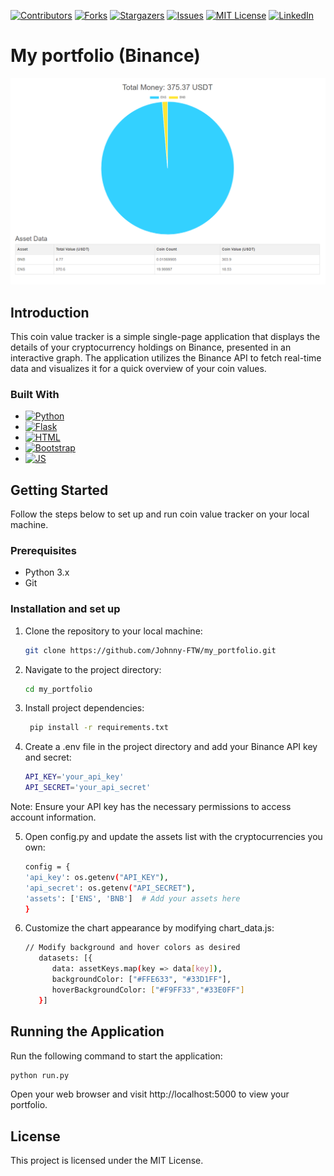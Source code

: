 [![Contributors][contributors-shield]][contributors-url]
[![Forks][forks-shield]][forks-url]
[![Stargazers][stars-shield]][stars-url]
[![Issues][issues-shield]][issues-url]
[![MIT License][license-shield]][license-url]
[![LinkedIn][linkedin-shield]][linkedin-url]


# My portfolio (Binance)
![image](https://github.com/Johnny-FTW/my_portfolio/blob/main/scr.png)
## Introduction
This coin value tracker is a simple single-page application that displays the details of your cryptocurrency holdings on Binance, presented in an interactive graph. The application utilizes the Binance API to fetch real-time data and visualizes it for a quick overview of your coin values.
### Built With
* [![Python][Python.org]][Python-url]
* [![Flask][Flask.com]][Flask-url]
* [![HTML][HTML.com]][HTML-url]
* [![Bootstrap][Bootstrap.com]][Bootstrap-url]
* [![JS][JS.com]][JS-url]

## Getting Started

Follow the steps below to set up and run coin value tracker on your local machine.

### Prerequisites

- Python 3.x
- Git

### Installation and set up

1. Clone the repository to your local machine:

   ```bash
   git clone https://github.com/Johnny-FTW/my_portfolio.git
   
2. Navigate to the project directory:
    ```bash
    cd my_portfolio

3. Install project dependencies:
   ```bash
    pip install -r requirements.txt

4. Create a .env file in the project directory and add your Binance API key and secret:
    ```bash
    API_KEY='your_api_key'
    API_SECRET='your_api_secret'
Note: Ensure your API key has the necessary permissions to access account information.

5. Open config.py and update the assets list with the cryptocurrencies you own:
    ```bash
    config = {
    'api_key': os.getenv("API_KEY"),
    'api_secret': os.getenv("API_SECRET"),
    'assets': ['ENS', 'BNB']  # Add your assets here
    }
   
6. Customize the chart appearance by modifying chart_data.js:
   ```bash
   // Modify background and hover colors as desired
      datasets: [{
         data: assetKeys.map(key => data[key]),
         backgroundColor: ["#FFE633", "#33D1FF"],
         hoverBackgroundColor: ["#F9FF33","#33E0FF"]
      }]
   ```

## Running the Application
Run the following command to start the application:
```bash
python run.py 
```
Open your web browser and visit http://localhost:5000 to view your portfolio.

## License
This project is licensed under the MIT License.


[Python.org]: https://img.shields.io/badge/Python-14354C?style=for-the-badge&logo=python&logoColor=white
[Python-url]: https://www.python.org/

[Flask.com]: https://img.shields.io/badge/Flask-000000?style=for-the-badge&logo=flask&logoColor=white
[Flask-url]: https://flask.palletsprojects.com/

[HTML.com]: https://img.shields.io/badge/HTML5-E34F26?style=for-the-badge&logo=html5&logoColor=white
[HTML-url]: https://https://html.com//

[Bootstrap.com]: https://img.shields.io/badge/Bootstrap-563D7C?style=for-the-badge&logo=bootstrap&logoColor=white
[Bootstrap-url]: https://getbootstrap.com

[JS.com]: https://img.shields.io/badge/JavaScript-F7DF1E?style=for-the-badge&logo=javascript&logoColor=black
[JS-url]: https://www.javascript.com/



[contributors-shield]: https://img.shields.io/github/contributors/Johnny-FTW/my_portfolio.svg?style=for-the-badge
[contributors-url]: https://github.com/Johnny-FTW/my_portfolio/graphs/contributors

[forks-shield]: https://img.shields.io/github/forks/Johnny-FTW/my_portfolio.svg?style=for-the-badge
[forks-url]: https://github.com/Johnny-FTW/my_portfolio/network/members

[stars-shield]: https://img.shields.io/github/stars/Johnny-FTW/my_portfolio.svg?style=for-the-badge
[stars-url]: https://github.com/Johnny-FTW/my_portfolio/stargazers

[issues-shield]: https://img.shields.io/github/issues/Johnny-FTW/my_portfolio.svg?style=for-the-badge
[issues-url]: https://github.com/Johnny-FTW/my_portfolio/issues

[license-shield]: https://img.shields.io/github/license/othneildrew/Best-README-Template.svg?style=for-the-badge
[license-url]: https://github.com/Johnny-FTW/my_portfolio/blob/main/LICENSE

[linkedin-shield]: https://img.shields.io/badge/-LinkedIn-black.svg?style=for-the-badge&logo=linkedin&colorB=555
[linkedin-url]: https://www.linkedin.com/in/jan-hatapka-6b970b205/



